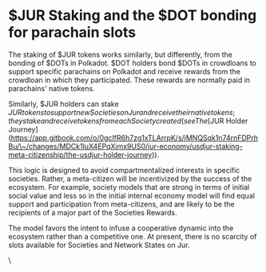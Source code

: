 # $JUR Staking and the $DOT bonding for parachain slots

The staking of $JUR tokens works similarly, but differently, from the bonding of $DOTs in Polkadot. $DOT holders bond $DOTs in crowdloans to support specific parachains on Polkadot and receive rewards from the crowdloan in which they participated. These rewards are normally paid in parachains' native tokens.&#x20;

Similarly, $JUR holders can stake $JUR tokens to support new Societies on Jur and receive their native tokens; they stake and receive tokens from each Society created (see The [$JUR Holder Journey](https://app.gitbook.com/o/0gcIfR6h7zg1xTLArrpK/s/jMNQSqk1n74rnFDPrhBu/\~/changes/MDCk1IuX4EPqXimx9US0/jur-economy/usdjur-staking-meta-citizenship/the-usdjur-holder-journey)).&#x20;

This logic is designed to avoid compartmentalized interests in specific societies. Rather, a meta-citizen will be incentivized by the success of the ecosystem. For example, society models that are strong in terms of initial social value and less so in the initial internal economy model will find equal support and participation from meta-citizens, and are likely to be the recipients of a major part of the Societies Rewards.&#x20;

The model favors the intent to infuse a cooperative dynamic into the ecosystem rather than a competitive one. At present, there is no scarcity of slots available for Societies and Network States on Jur.

\
